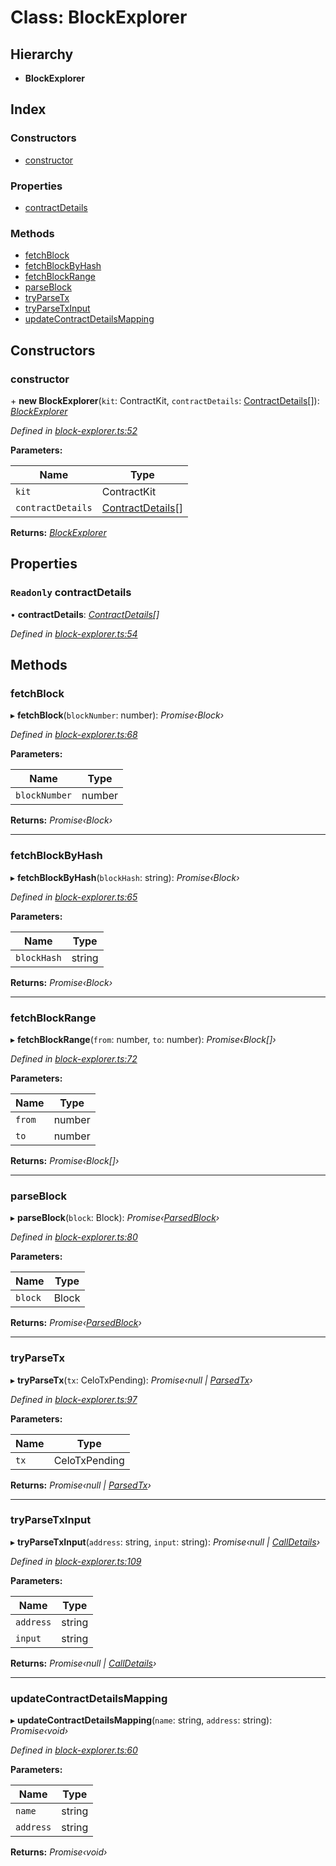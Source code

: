 # Class: BlockExplorer

## Hierarchy

* **BlockExplorer**

## Index

### Constructors

* [constructor](_block_explorer_.blockexplorer.md#constructor)

### Properties

* [contractDetails](_block_explorer_.blockexplorer.md#readonly-contractdetails)

### Methods

* [fetchBlock](_block_explorer_.blockexplorer.md#fetchblock)
* [fetchBlockByHash](_block_explorer_.blockexplorer.md#fetchblockbyhash)
* [fetchBlockRange](_block_explorer_.blockexplorer.md#fetchblockrange)
* [parseBlock](_block_explorer_.blockexplorer.md#parseblock)
* [tryParseTx](_block_explorer_.blockexplorer.md#tryparsetx)
* [tryParseTxInput](_block_explorer_.blockexplorer.md#tryparsetxinput)
* [updateContractDetailsMapping](_block_explorer_.blockexplorer.md#updatecontractdetailsmapping)

## Constructors

###  constructor

\+ **new BlockExplorer**(`kit`: ContractKit, `contractDetails`: [ContractDetails](../interfaces/_base_.contractdetails.md)[]): *[BlockExplorer](_block_explorer_.blockexplorer.md)*

*Defined in [block-explorer.ts:52](https://github.com/celo-org/celo-monorepo/blob/master/packages/sdk/explorer/src/block-explorer.ts#L52)*

**Parameters:**

Name | Type |
------ | ------ |
`kit` | ContractKit |
`contractDetails` | [ContractDetails](../interfaces/_base_.contractdetails.md)[] |

**Returns:** *[BlockExplorer](_block_explorer_.blockexplorer.md)*

## Properties

### `Readonly` contractDetails

• **contractDetails**: *[ContractDetails](../interfaces/_base_.contractdetails.md)[]*

*Defined in [block-explorer.ts:54](https://github.com/celo-org/celo-monorepo/blob/master/packages/sdk/explorer/src/block-explorer.ts#L54)*

## Methods

###  fetchBlock

▸ **fetchBlock**(`blockNumber`: number): *Promise‹Block›*

*Defined in [block-explorer.ts:68](https://github.com/celo-org/celo-monorepo/blob/master/packages/sdk/explorer/src/block-explorer.ts#L68)*

**Parameters:**

Name | Type |
------ | ------ |
`blockNumber` | number |

**Returns:** *Promise‹Block›*

___

###  fetchBlockByHash

▸ **fetchBlockByHash**(`blockHash`: string): *Promise‹Block›*

*Defined in [block-explorer.ts:65](https://github.com/celo-org/celo-monorepo/blob/master/packages/sdk/explorer/src/block-explorer.ts#L65)*

**Parameters:**

Name | Type |
------ | ------ |
`blockHash` | string |

**Returns:** *Promise‹Block›*

___

###  fetchBlockRange

▸ **fetchBlockRange**(`from`: number, `to`: number): *Promise‹Block[]›*

*Defined in [block-explorer.ts:72](https://github.com/celo-org/celo-monorepo/blob/master/packages/sdk/explorer/src/block-explorer.ts#L72)*

**Parameters:**

Name | Type |
------ | ------ |
`from` | number |
`to` | number |

**Returns:** *Promise‹Block[]›*

___

###  parseBlock

▸ **parseBlock**(`block`: Block): *Promise‹[ParsedBlock](../interfaces/_block_explorer_.parsedblock.md)›*

*Defined in [block-explorer.ts:80](https://github.com/celo-org/celo-monorepo/blob/master/packages/sdk/explorer/src/block-explorer.ts#L80)*

**Parameters:**

Name | Type |
------ | ------ |
`block` | Block |

**Returns:** *Promise‹[ParsedBlock](../interfaces/_block_explorer_.parsedblock.md)›*

___

###  tryParseTx

▸ **tryParseTx**(`tx`: CeloTxPending): *Promise‹null | [ParsedTx](../interfaces/_block_explorer_.parsedtx.md)›*

*Defined in [block-explorer.ts:97](https://github.com/celo-org/celo-monorepo/blob/master/packages/sdk/explorer/src/block-explorer.ts#L97)*

**Parameters:**

Name | Type |
------ | ------ |
`tx` | CeloTxPending |

**Returns:** *Promise‹null | [ParsedTx](../interfaces/_block_explorer_.parsedtx.md)›*

___

###  tryParseTxInput

▸ **tryParseTxInput**(`address`: string, `input`: string): *Promise‹null | [CallDetails](../interfaces/_block_explorer_.calldetails.md)›*

*Defined in [block-explorer.ts:109](https://github.com/celo-org/celo-monorepo/blob/master/packages/sdk/explorer/src/block-explorer.ts#L109)*

**Parameters:**

Name | Type |
------ | ------ |
`address` | string |
`input` | string |

**Returns:** *Promise‹null | [CallDetails](../interfaces/_block_explorer_.calldetails.md)›*

___

###  updateContractDetailsMapping

▸ **updateContractDetailsMapping**(`name`: string, `address`: string): *Promise‹void›*

*Defined in [block-explorer.ts:60](https://github.com/celo-org/celo-monorepo/blob/master/packages/sdk/explorer/src/block-explorer.ts#L60)*

**Parameters:**

Name | Type |
------ | ------ |
`name` | string |
`address` | string |

**Returns:** *Promise‹void›*
